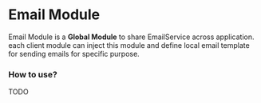 # Email Module

Email Module is a **Global Module** to share EmailService across application.
each client module can inject this module and define local email template for sending emails for specific purpose.

### How to use?

TODO
